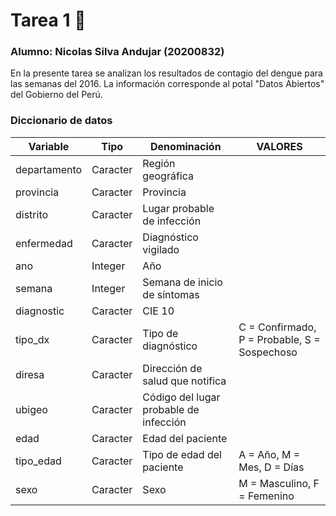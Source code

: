 # Tarea 1 🤖
### Alumno: Nicolas Silva Andujar (20200832)
En la presente tarea se analizan los resultados de contagio del dengue para las semanas del 2016. La información corresponde al potal "Datos Abiertos" del Gobierno del Perú.

### Diccionario de datos 

| Variable   | Tipo     | Denominación                            | VALORES                                   |
|------------|----------|-----------------------------------------|-------------------------------------------|
| departamento | Caracter | Región geográfica                      |                                           |
| provincia     | Caracter | Provincia                               |                                           |
| distrito      | Caracter | Lugar probable de infección            |                                           |
| enfermedad    | Caracter | Diagnóstico vigilado                    |                                           |
| ano           | Integer  | Año                                     |                                           |
| semana        | Integer  | Semana de inicio de síntomas           |                                           |
| diagnostic     | Caracter | CIE 10                                 |                                           |
| tipo_dx       | Caracter | Tipo de diagnóstico                    | C = Confirmado, P = Probable, S = Sospechoso |
| diresa        | Caracter | Dirección de salud que notifica        |                                           |
| ubigeo        | Caracter | Código del lugar probable de infección |                                           |
| edad          | Caracter | Edad del paciente                      |                                           |
| tipo_edad     | Caracter | Tipo de edad del paciente              | A = Año, M = Mes, D = Días                  |
| sexo          | Caracter | Sexo                                   | M = Masculino, F = Femenino                 |


